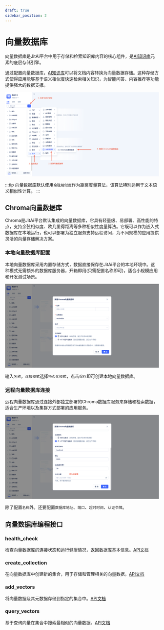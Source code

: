 ```yaml
---
draft: true
sidebar_position: 2
---
```


# 向量数据库

向量数据库是JitAi平台中用于存储和检索知识库内容的核心组件，是[AI知识库](./AI知识库.md)元素的底层存储引擎。

通过配置向量数据库，[AI知识库](./AI知识库.md)可以将文档内容转换为向量数据存储。这种存储方式使得应用能够基于语义相似度快速检索相关知识，为智能问答、内容推荐等功能提供强大的数据支撑。

![向量数据库创建](./img/2/向量数据库创建.png)

:::tip
向量数据库默认使用`余弦相似度`作为距离度量算法，该算法特别适用于文本语义相似性计算。
:::
## Chroma向量数据库

Chroma是JitAi平台默认集成的向量数据库，它具有轻量级、易部署、高性能的特点，支持余弦相似度、欧几里得距离等多种相似性度量算法。它既可以作为嵌入式数据库在本地运行，也可以部署为独立服务支持远程访问，为不同规模的应用提供灵活的向量存储解决方案。

### 本地向量数据库配置
本地向量数据库采用内置存储方式，数据直接保存在JitAi平台的本地环境中。这种模式无需额外的数据库服务器，开箱即用(只需配置名称即可)，适合小规模应用和开发测试场景。

![本地化](./img/2/本地化.png)

输入`名称`，`连接模式`选择`持久化模式`，点击`保存`即可创建本地向量数据库。

### 远程向量数据库连接
远程向量数据库通过连接外部独立部署的Chroma数据库服务来存储和检索数据，适合生产环境以及集群方式部署的应用服务。

![远程](./img/2/远程.png)

除了配置`名称`外，还要配置`数据库地址`、`端口`、`超时时间`、`认证令牌`。

## 向量数据库编程接口

### health_check
检查向量数据库的连接状态和运行健康情况，返回数据库基本信息。[API文档](../../../reference/开发框架/JitAi/向量数据库.md#health_check)

### create_collection
在向量数据库中创建新的集合，用于存储和管理相关的向量数据。[API文档](../../../reference/开发框架/JitAi/向量数据库.md#create_collection)

### add_vectors
将向量数据及其元数据存储到指定的集合中。[API文档](../../../reference/开发框架/JitAi/向量数据库.md#add_vectors)

### query_vectors
基于查询向量在集合中搜索最相似的向量数据。[API文档](../../../reference/开发框架/JitAi/向量数据库.md#query_vectors)

